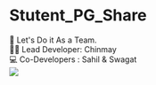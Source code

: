 # Stutent_PG_Share
:link:
Let's Do it As a Team.
<br>
👨‍💻 
Lead Developer: Chinmay <br> 
💻 Co-Developers : Sahil & Swagat <br>
[![](https://www.jitpack.io/v/ChinmayGawad/Stutent_PG_Share.svg)](https://www.jitpack.io/#ChinmayGawad/Stutent_PG_Share)

